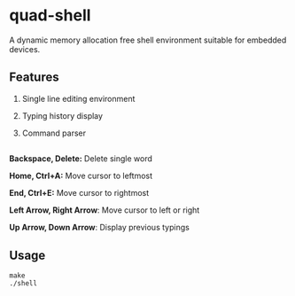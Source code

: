 # quad-shell

A dynamic memory allocation free shell environment suitable for embedded devices.

## Features

1. Single line editing environment

2. Typing history display

3. Command parser

##

**Backspace, Delete:** Delete single word

**Home, Ctrl+A:** Move cursor to leftmost

**End, Ctrl+E:** Move cursor to rightmost

**Left Arrow, Right Arrow**: Move cursor to left or right

**Up Arrow, Down Arrow**: Display previous typings

## Usage

```
make
./shell
```
